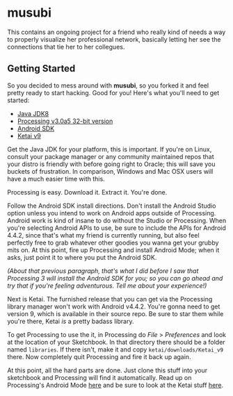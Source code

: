 # musubi

This contains an ongoing project for a friend who really kind of needs a way to properly visualize her professional network, basically letting her see the connections that tie her to her collegues.

## Getting Started

So you decided to mess around with __musubi__, so you forked it and feel pretty ready to start hacking.  Good for you!  Here's what you'll need to get started:

- [Java JDK8](http://www.oracle.com/technetwork/java/javase/downloads/jdk8-downloads-2133151.html)
- [Processing v3.0a5 32-bit version](http://processing.org)
- [Android SDK](https://developer.android.com/sdk/installing/index.html)
- [Ketai v9](http://ketai.org)

Get the Java JDK for your platform, this is important.  If you're on Linux, consult your package manager or any community maintained repos that your distro is friendly with before going right to Oracle; this will save you buckets of frustration.  In comparison, Windows and Mac OSX users will have a much easier time with this.

Processing is easy.  Download it.  Extract it.  You're done.

Follow the Android SDK install directions.  Don't install the Android Studio option unless you intend to work on Android apps outside of Processing.  Android work is kind of insane to do without the Studio or Processing.  When you're selecting Android APIs to use, be sure to include the APIs for Android 4.4.2, since that's what my friend is currently running, but also feel perfectly free to grab whatever other goodies you wanna get your grubby mits on.  At this point, fire up Processing and install Android Mode; when it asks, just point it to where you put the Android SDK.

_(About that previous paragraph, that's what I did before I saw that Processing 3 will install the Android SDK for you; so you can go ahead and try that if you're feeling adventurous.  Tell me about your experience!)_

Next is Ketai.  The furnished release that you can get via the Processing library manager won't work with Android v4.4.2.  You're gonna need to get version 9, which is available in their source repo.  Be sure to star them while you're there, Ketai _is_ a pretty badass library.  

To get Processing to use the it, in Processing do _File_ > _Preferences_ and look at the location of your Sketchbook.  In that directory there should be a folder named `libraries`.  If there isn't, make it and copy `ketai/downloads/Ketai_v9` there.  Now completely quit Processing and fire it back up again.

At this point, all the hard parts are done.  Just clone this stuff into your sketchbook and Processing will find it automatically.  Read up on Processing's Android Mode [here](https://github.com/processing/processing-android/wiki) and be sure to look at the Ketai stuff [here](http://ketai.org/get-started/).
